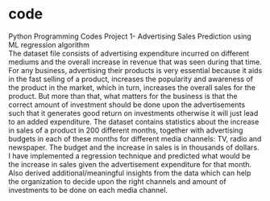 # code
Python Programming Codes
Project 1- Advertising Sales Prediction using ML regression algorithm   
The dataset file consists of advertising expenditure incurred on different mediums and the overall increase in revenue that was seen during that time. For any business, advertising their products is very essential because it aids in the fast selling of a product, increases the popularity and awareness of the product in the market, which in turn, increases the overall sales for the product. But more than that, what matters for the business is that the correct amount of investment should be done upon the advertisements such that it generates good return on investments otherwise it will just lead to an added expenditure.
The dataset contains statistics about the increase in sales of a product in 200 different months, together with advertising budgets in each of these months for different media channels: TV, radio and newspaper. The budget and the increase in sales is in thousands of dollars. 
I have implemented a regression technique and predicted what would be the increase in sales given the advertisement expenditure for that month. Also derived additional/meaningful insights from the data which can help the organization to decide upon the right channels and amount of investments to be done on each media channel. 
